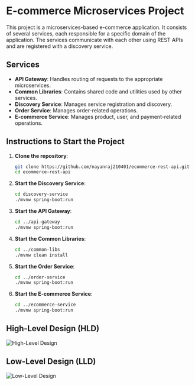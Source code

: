 # E-commerce Microservices Project

This project is a microservices-based e-commerce application. It consists of several services, each responsible for a specific domain of the application. The services communicate with each other using REST APIs and are registered with a discovery service.

## Services

- **API Gateway**: Handles routing of requests to the appropriate microservices.
- **Common Libraries**: Contains shared code and utilities used by other services.
- **Discovery Service**: Manages service registration and discovery.
- **Order Service**: Manages order-related operations.
- **E-commerce Service**: Manages product, user, and payment-related operations.

## Instructions to Start the Project

1. **Clone the repository**:
   ```sh
   git clone https://github.com/nayanraj210401/ecommerce-rest-api.git
   cd ecommerce-rest-api
   ```

2. **Start the Discovery Service**:
   ```sh
   cd discovery-service
   ./mvnw spring-boot:run
   ```

3. **Start the API Gateway**:
   ```sh
   cd ../api-gateway
   ./mvnw spring-boot:run
   ```

4. **Start the Common Libraries**:
   ```sh
   cd ../common-libs
   ./mvnw clean install
   ```

5. **Start the Order Service**:
   ```sh
   cd ../order-service
   ./mvnw spring-boot:run
   ```

6. **Start the E-commerce Service**:
   ```sh
   cd ../ecommerce-service
   ./mvnw spring-boot:run
   ```

## High-Level Design (HLD)

![High-Level Design](./diagrams/hld.png)

## Low-Level Design (LLD)

![Low-Level Design](./diagrams/lld.png)
